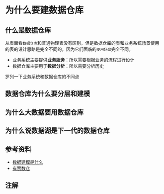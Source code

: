 # 为什么要建数据仓库

## 什么是数据仓库

从表面看`数据仓库`和普通物理表没有区别，但是数据仓库的表和业务系统场景使用的表的设计思路是完全不同的，因为它们面临的`使用场景`完全不同。

* 业务系统主要提供**业务服务**：所以需要根据业务的流程进行设计
* 数据仓库主要用于**数据分析**：所以需要分析历史

罗列一下业务系统和数据仓库的不同点

## 数据仓库为什么要分层和建模



## 为什么大数据要用数据仓库

## 为什么说数据湖是下一代的数据仓库



## 参考资料

* [数据建模是什么](https://mp.weixin.qq.com/s?__biz=MzU5MTU5Mjg2NA==&mid=2247484607&idx=1&sn=9776be3026a0a11bcd478d53ae35ec92&chksm=fe2de870c95a6166792968ab27e7658f753f3fa42f44d9dd8187cf06d553274bf9889bebc581&scene=21#wechat_redirect)
* [有赞数仓](https://tech.youzan.com/dw-in-youzan/)

## 注解
